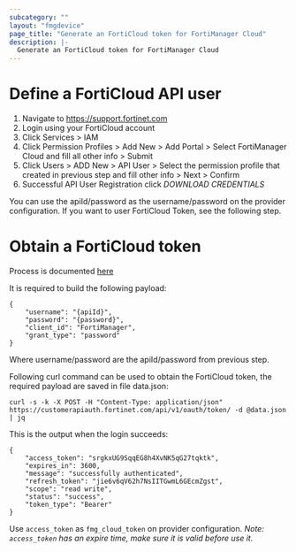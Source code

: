 ```yaml
---
subcategory: ""
layout: "fmgdevice"
page_title: "Generate an FortiCloud token for FortiManager Cloud"
description: |-
  Generate an FortiCloud token for FortiManager Cloud
---
```


# Define a FortiCloud API user
1. Navigate to https://support.fortinet.com
2. Login using your FortiCloud account
3. Click Services > IAM
4. Click Permission Profiles > Add New > Add Portal > Select FortiManager Cloud and fill all other info > Submit
5. Click Users > ADD New > API User > Select the permission profile that created in previous step and fill other info > Next > Confirm
6. Successful API User Registration click *DOWNLOAD CREDENTIALS*

You can use the apiId/password as the username/password on the provider configuration. If you want to user FortiCloud Token, see the following step.

# Obtain a FortiCloud token
Process is documented [here](https://docs.fortinet.com/document/fortiauthenticator/6.1.2/rest-api-solution-guide/498666/oauth-server-token-oauth-token)

It is required to build the following payload:
```
{
    "username": "{apiId}",
    "password": "{password}",
    "client_id": "FortiManager",
    "grant_type": "password"
}
```

Where username/password are the apiId/password from previous step. 

Following curl command can be used to obtain the FortiCloud token, the required payload are saved in file data.json:
```
curl -s -k -X POST -H "Content-Type: application/json" https://customerapiauth.fortinet.com/api/v1/oauth/token/ -d @data.json | jq
```
This is the output when the login succeeds:
```
{
    "access_token": "srgkxUG9SqqEG8h4XvNK5qG27tqktk",
    "expires_in": 3600,
    "message": "successfully authenticated",
    "refresh_token": "jie6v6qV62h7NsIITGwmL6GEcmZgst",
    "scope": "read write",
    "status": "success",
    "token_type": "Bearer"
}
```
Use `access_token` as `fmg_cloud_token` on provider configuration. *Note: `access_token` has an expire time, make sure it is valid before use it.*